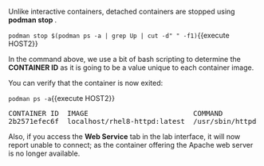 Unlike interactive containers, detached containers are stopped using __podman stop <CONTAINER ID>__.

`podman stop $(podman ps -a | grep Up | cut -d" " -f1)`{{execute HOST2}}

In the command above, we use a bit of bash scripting to determine the __CONTAINER ID__ as it is going to be a value unique to each container image.

You can verify that the container is now exited:

`podman ps -a`{{execute HOST2}}

<pre class="file">
CONTAINER ID  IMAGE                         COMMAND               CREATED        STATUS                     PORTS                   NAMES
2b2571efec6f  localhost/rhel8-httpd:latest  /usr/sbin/httpd -...  9 minutes ago  Exited (0) 50 seconds ago  127.0.0.1:8081->80/tcp  priceless_mahavira
</pre>

Also, if you access the __Web Service__ tab in the lab interface, it will now report unable to connect; as the container offering the Apache web server is no longer available.
